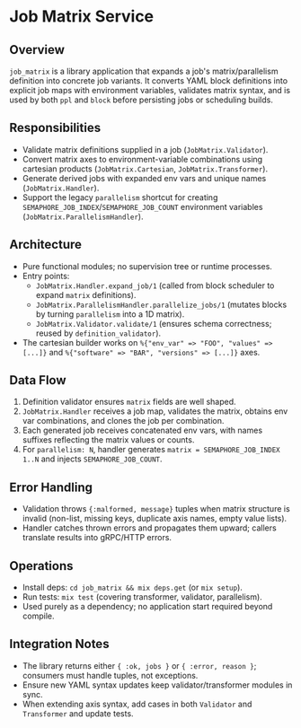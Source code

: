 # Job Matrix Service

## Overview
`job_matrix` is a library application that expands a job's matrix/parallelism definition into concrete job variants. It converts YAML block definitions into explicit job maps with environment variables, validates matrix syntax, and is used by both `ppl` and `block` before persisting jobs or scheduling builds.

## Responsibilities
- Validate matrix definitions supplied in a job (`JobMatrix.Validator`).
- Convert matrix axes to environment-variable combinations using cartesian products (`JobMatrix.Cartesian`, `JobMatrix.Transformer`).
- Generate derived jobs with expanded env vars and unique names (`JobMatrix.Handler`).
- Support the legacy `parallelism` shortcut for creating `SEMAPHORE_JOB_INDEX`/`SEMAPHORE_JOB_COUNT` environment variables (`JobMatrix.ParallelismHandler`).

## Architecture
- Pure functional modules; no supervision tree or runtime processes.
- Entry points:
  - `JobMatrix.Handler.expand_job/1` (called from block scheduler to expand `matrix` definitions).
  - `JobMatrix.ParallelismHandler.parallelize_jobs/1` (mutates blocks by turning `parallelism` into a 1D matrix).
  - `JobMatrix.Validator.validate/1` (ensures schema correctness; reused by `definition_validator`).
- The cartesian builder works on `%{"env_var" => "FOO", "values" => [...]}` and `%{"software" => "BAR", "versions" => [...]}` axes.

## Data Flow
1. Definition validator ensures `matrix` fields are well shaped.
2. `JobMatrix.Handler` receives a job map, validates the matrix, obtains env var combinations, and clones the job per combination.
3. Each generated job receives concatenated env vars, with names suffixes reflecting the matrix values or counts.
4. For `parallelism: N`, handler generates `matrix = SEMAPHORE_JOB_INDEX 1..N` and injects `SEMAPHORE_JOB_COUNT`.

## Error Handling
- Validation throws `{:malformed, message}` tuples when matrix structure is invalid (non-list, missing keys, duplicate axis names, empty value lists).
- Handler catches thrown errors and propagates them upward; callers translate results into gRPC/HTTP errors.

## Operations
- Install deps: `cd job_matrix && mix deps.get` (or `mix setup`).
- Run tests: `mix test` (covering transformer, validator, parallelism).
- Used purely as a dependency; no application start required beyond compile.

## Integration Notes
- The library returns either `{ :ok, jobs }` or `{ :error, reason }`; consumers must handle tuples, not exceptions.
- Ensure new YAML syntax updates keep validator/transformer modules in sync.
- When extending axis syntax, add cases in both `Validator` and `Transformer` and update tests.
